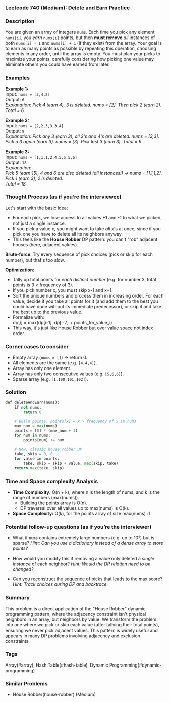 ### Leetcode 740 (Medium): Delete and Earn [Practice](https://leetcode.com/problems/delete-and-earn)

### Description  
You are given an array of integers `nums`. Each time you pick any element `nums[i]`, you *earn* `nums[i]` points, but then **must remove** *all* instances of both `nums[i] - 1` and `nums[i] + 1` (if they exist) from the array. Your goal is to earn as many points as possible by repeating this operation, choosing elements in any order, until the array is empty. You must plan your picks to maximize your points, carefully considering how picking one value may eliminate others you could have earned from later.

### Examples  

**Example 1:**  
Input: `nums = [3,4,2]`  
Output: `6`  
*Explanation: Pick 4 (earn 4), 3 is deleted. nums = [2]. Then pick 2 (earn 2). Total = 6.*

**Example 2:**  
Input: `nums = [2,2,3,3,3,4]`  
Output: `9`  
*Explanation: Pick any 3 (earn 3), all 2's and 4's are deleted. nums = [3,3]. Pick a 3 again (earn 3). nums = [3]. Pick last 3 (earn 3). Total = 9.*

**Example 3:**  
Input: `nums = [1,1,1,2,4,5,5,5,6]`  
Output: `18`  
*Explanation:  
Pick 5 (earn 15), 4 and 6 are also deleted (all instances!) → nums = [1,1,1,2].  
Pick 1 (earn 3), 2 is deleted.  
Total = 18.*

### Thought Process (as if you’re the interviewee)  
Let's start with the basic idea:  
- For each pick, we lose access to all values +1 and -1 to what we picked, not just a single instance.
- If you pick a value x, you might want to take *all* x's at once, since if you pick one you have to delete all its neighbors anyway.  
- This feels like the **House Robber** DP pattern: you can't "rob" adjacent houses (here, adjacent values).  

**Brute-force**: Try every sequence of pick choices (pick or skip for each number), but that's too slow.  

**Optimization**:  
- Tally up total points for *each distinct number* (e.g. for number 3, total points is 3 × frequency of 3).
- If you pick number x, you must skip x-1 and x+1.
- Sort the unique numbers and process them in increasing order. For each value, decide if you take all points for it (and add them to the best you could have done without its immediate predecessor), or skip it and take the best up to the previous value.
- Formalize with:  
  dp[i] = max(dp[i-1], dp[i-2] + points_for_value_i)
- This way, it's just like House Robber but over value space not index order.

### Corner cases to consider  
- Empty array (`nums = []`) → return 0.
- All elements are the same (e.g. `[4,4,4]`).
- Array has only one element.
- Array has only two consecutive values (e.g. `[5,6,6]`).
- Sparse array (e.g. `[1,100,101,102]`).

### Solution

```python
def deleteAndEarn(nums):
    if not nums:
        return 0

    # Build points: points[x] = x × frequency of x in nums
    max_num = max(nums)
    points = [0] * (max_num + 1)
    for num in nums:
        points[num] += num

    # Now, classic house robber DP
    take, skip = 0, 0
    for value in points:
        take, skip = skip + value, max(skip, take)
    return max(take, skip)
```

### Time and Space complexity Analysis  

- **Time Complexity:** O(n + k), where n is the length of nums, and k is the range of numbers (max(nums)).
  - Building the points array is O(n).
  - DP traversal over all values up to max(nums) is O(k).
- **Space Complexity:** O(k), for the points array of size max(nums)+1.


### Potential follow-up questions (as if you’re the interviewer)  

- What if `nums` contains extremely large numbers (e.g. up to 10⁹) but is sparse?
  *Hint: Can you use a dictionary instead of a dense array to store points?*

- How would you modify this if removing a value only deleted a *single instance* of each neighbor?
  *Hint: Would the DP relation need to be changed?*

- Can you reconstruct the sequence of picks that leads to the max score?
  *Hint: Track choices during DP and backtrace.*


### Summary
This problem is a direct application of the "House Robber" dynamic programming pattern, where the adjacency constraint isn't physical neighbors in an array, but neighbors by value. We transform the problem into one where we pick or skip each value (after tallying their total points), ensuring we never pick adjacent values. This pattern is widely useful and appears in many DP problems involving adjacency and exclusion constraints.

### Tags
Array(#array), Hash Table(#hash-table), Dynamic Programming(#dynamic-programming)

### Similar Problems
- House Robber(house-robber) (Medium)
